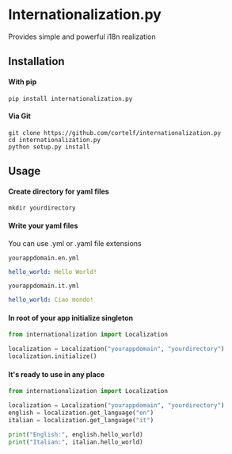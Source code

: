 # Internationalization.py
Provides simple and powerful i18n realization

## Installation

#### With pip
```shell
pip install internationalization.py
```
#### Via Git
```shell
git clone https://github.com/cortelf/internationalization.py
cd internationalization.py
python setup.py install
```

## Usage
#### Create directory for yaml files
```shell
mkdir yourdirectory
```
#### Write your yaml files
You can use .yml or .yaml file extensions
```shell
yourappdomain.en.yml
```
```yaml
hello_world: Hello World!
```
```shell
yourappdomain.it.yml
```
```yaml
hello_world: Ciao mondo!
```
#### In root of your app initialize singleton
```python
from internationalization import Localization

localization = Localization("yourappdomain", "yourdirectory")
localization.initialize()
```
#### It's ready to use in any place
```python
from internationalization import Localization

localization = Localization("yourappdomain", "yourdirectory")
english = localization.get_language("en")
italian = localization.get_language("it")

print("English:", english.hello_world)
print("Italian:", italian.hello_world)
```